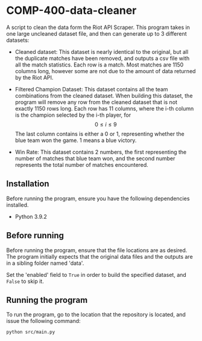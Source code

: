 # COMP-400-data-cleaner
A script to clean the data form the Riot API Scraper. This program takes in one large uncleaned dataset file, and then can generate up to 3 different datasets:

- Cleaned dataset: This dataset is nearly identical to the original, but all the duplicate matches have been removed, and outputs a csv file with all the match statistics. Each row is a match.  Most matches are 1150 columns long, however some are not due to the amount of data returned by the Riot API. 

- Filtered Champion Dataset: This dataset contains all the team combinations from the cleaned dataset. When building this dataset, the program will remove any row from the cleaned dataset that is not exactly 1150 rows long. Each row has 11 columns, where the i-th column is the champion selected by the i-th player, for 
  $$
  0 \leq i \leq 9
  $$
  The last column contains is either a 0 or 1, representing whether the blue team won the game. 1 means  a blue victory. 

- Win Rate: This dataset contains 2 numbers, the first representing the number of matches that blue team won, and the second number represents the total number of matches encountered.

## Installation

Before running the program, ensure you have the following dependencies installed. 

- Python 3.9.2

## Before running

Before running the program, ensure that the file locations are as desired. The program initially expects that the original data files and the outputs are in a sibling folder named 'data'.

Set the 'enabled' field to ```True``` in order to build the specified dataset, and ```False``` to skip it. 

## Running the program

To run the program, go to the location that the repository is located, and issue the following command:

```
python src/main.py
```

